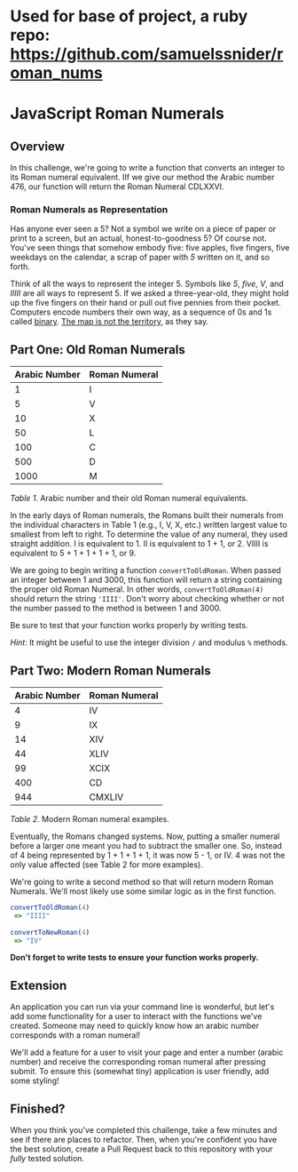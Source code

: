 # Used for base of project, a ruby repo: https://github.com/samuelssnider/roman_nums

# JavaScript Roman Numerals

## Overview

In this challenge, we're going to write a function that converts an integer to its Roman numeral equivalent. IIf we give our method the Arabic number 476, our function will return the Roman Numeral CDLXXVI.

### Roman Numerals as Representation
Has anyone ever seen a 5? Not a symbol we write on a piece of paper or print to a screen, but an actual, honest-to-goodness 5?  Of course not. You've seen things that somehow embody five: five apples, five fingers, five weekdays on the calendar, a scrap of paper with *5* written on it, and so forth.

Think of all the ways to represent the integer 5.  Symbols like *5*, *five*, *V*, and *IIIII* are all ways to represent 5. If we asked a three-year-old, they might hold up the five fingers on their hand or pull out five pennies from their pocket. Computers encode numbers their own way, as a sequence of 0s and 1s called [binary](http://en.wikipedia.org/wiki/Binary_number).  [The map is not the territory](http://en.wikipedia.org/wiki/Map%E2%80%93territory_relation), as they say.

## Part One: Old Roman Numerals

| Arabic Number  | Roman Numeral |
| -------------- | ------------- |
| 1              | I             |
| 5              | V             |
| 10             | X             |
| 50             | L             |
| 100            | C             |
| 500            | D             |
| 1000           | M             |

*Table 1*. Arabic number and their old Roman numeral equivalents.

In the early days of Roman numerals, the Romans built their numerals from the individual characters in Table 1 (e.g., I, V, X, etc.) written largest value to smallest from left to right.  To determine the value of any numeral, they used straight addition.  I is equivalent to 1.  II is equivalent to 1 + 1, or 2.  VIIII is equivalent to 5 + 1 + 1 + 1 + 1, or 9.

We are going to begin writing a function `convertToOldRoman`.  When passed an integer between 1 and 3000, this function will return a string containing the proper old Roman Numeral.  In other words, `convertToOldRoman(4)` should return the string `'IIII'`.  Don't worry about checking whether or not the number passed to the method is between 1 and 3000.

Be sure to test that your function works properly by writing tests.

*Hint*: It might be useful to use the integer division `/` and modulus `%` methods.

## Part Two: Modern Roman Numerals

| Arabic Number | Roman Numeral |
| ------------- | ------------- |
| 4             | IV            |
| 9             | IX            |
| 14            | XIV           |
| 44            | XLIV          |
| 99            | XCIX          |
| 400           | CD            |
| 944           | CMXLIV        |

*Table 2*.  Modern Roman numeral examples.

Eventually, the Romans changed systems.  Now, putting a smaller numeral before a larger one meant you had to subtract the smaller one.  So, instead of 4 being represented by 1 + 1 + 1 + 1, it was now 5 - 1, or IV.  4 was not the only value affected (see Table 2 for more examples).

We're going to write a second method so that will return modern Roman Numerals. We'll most likely use some similar logic as in the first function.

```javascript
convertToOldRoman(4)
 => "IIII"
 
convertToNewRoman(4)
 => "IV"
```

**Don't forget to write tests to ensure your function works properly.**

## Extension
An application you can run via your command line is wonderful, but let's add some functionality for a user to interact with the functions we've created. Someone may need to quickly know how an arabic number corresponds with a roman numeral! 

We'll add a feature for a user to visit your page and enter a number (arabic number) and receive the corresponding roman numeral after pressing submit. To ensure this (somewhat tiny) application is user friendly, add some styling!

## Finished?

When you think you've completed this challenge, take a few minutes and see if there are places to refactor. Then, when you're confident you have the best solution, create a Pull Request back to this repository with your _fully_ tested solution.


